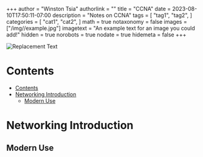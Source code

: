 +++
author = "Winston Tsia"
authorlink = ""
title = "CCNA"
date = 2023-08-10T17:50:11-07:00
description = "Notes on CCNA"
tags = [
    "tag1",
    "tag2",
]
categories = [
    "cat1",
    "cat2",
]
math = true
notaxonomy = false
images = ["/img/<folder>/example.jpg"]
imagetext = "An example text for an image you could add!"
hidden = true
norobots = true
nodate = true
hidemeta = false
+++

![Replacement Text](/rover/img/<topic>/<image>.png)

# Contents
- [Contents](#contents)
- [Networking Introduction](#networking-introduction)
  - [Modern Use](#modern-use)

# Networking Introduction
## Modern Use
